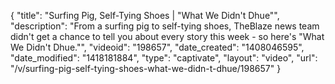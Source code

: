 {
    "title": "Surfing Pig, Self-Tying Shoes | \"What We Didn't Dhue\"",
    "description": "From a surfing pig to self-tying shoes, TheBlaze news team didn't get a chance to tell you about every story this week - so here's \"What We Didn't Dhue.\"",
    "videoid": "198657",
    "date_created": "1408046595",
    "date_modified": "1418181884",
    "type": "captivate",
    "layout": "video",
    "url": "\/v\/surfing-pig-self-tying-shoes-what-we-didn-t-dhue\/198657"
}